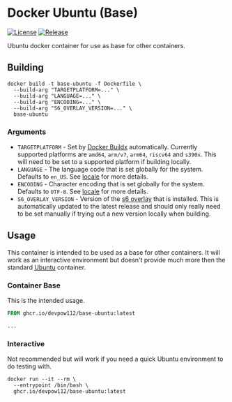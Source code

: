 # Docker Ubuntu (Base)

[![License]](LICENSE)
[![Release][Release Badge]][Release Workflow]

Ubuntu docker container for use as base for other containers.

## Building

```console
docker build -t base-ubuntu -f Dockerfile \
  --build-arg "TARGETPLATFORM=..." \
  --build-arg "LANGUAGE=..." \
  --build-arg "ENCODING=..." \
  --build-arg "S6_OVERLAY_VERSION=..." \
  base-ubuntu
```

### Arguments

- `TARGETPLATFORM` - Set by [Docker Buildx] automatically. Currently supported
  platforms are `amd64`, `arm/v7`, `arm64`, `riscv64` and `s390x`. This will
  need to be set to a supported platform if building locally.
- `LANGUAGE` - The language code that is set globally for the system. Defaults
  to `en_US`. See [locale] for more details.
- `ENCODING` - Character encoding that is set globally for the system. Defaults
  to `UTF-8`. See [locale] for more details.
- `S6_OVERLAY_VERSION` - Version of the [s6 overlay] that is installed. This is
  automatically updated to the latest release and should only really need to be
  set manually if trying out a new version locally when building.

## Usage

This container is intended to be used as a base for other containers. It will
work as an interactive environment but doesn't provide much more then the
standard [Ubuntu] container.

### Container Base

This is the intended usage.

```dockerfile
FROM ghcr.io/devpow112/base-ubuntu:latest

...
```

### Interactive

Not recommended but will work if you need a quick Ubuntu environment to do
testing with.

```console
docker run --it --rm \
  --entrypoint /bin/bash \
  ghcr.io/devpow112/base-ubuntu:latest
```

<!-- links -->
[License]: https://img.shields.io/github/license/devpow112/docker-base-ubuntu?label=License
[Release Badge]: https://github.com/devpow112/docker-base-ubuntu/actions/workflows/release.yml/badge.svg?branch=main
[Release Workflow]: https://github.com/devpow112/docker-base-ubuntu/actions/workflows/release.yml?query=branch%3Amain
[Docker Buildx]: https://docs.docker.com/buildx/working-with-buildx
[locale]: https://manpages.ubuntu.com/manpages/focal/man1/locale.1.html
[s6 overlay]: https://github.com/just-containers/s6-overlay
[Ubuntu]: https://hub.docker.com/_/ubuntu
